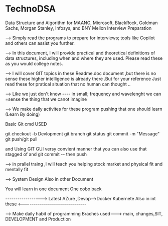 # TechnoDSA
Data Structure and Algorithm for MAANG, Microsoft, BlackRock, Goldman Sachs, Morgan Stanley, Infosys, and BNY Mellon Interview Preparation

--> Simply read the programs to prepare for interviews; tools like Copilot and others can assist you further.

--> In this document, I will provide practical and theoretical definitions of data structures, including when and where they are used. Please read these as you would college notes.


--> I will cover GIT topics in these Readme.doc document ,but there is no sense these higher intelligence is already there .But for your reference Just read these for pratical situation that no human can thought ..



--> Like we just don't know ---- in small; frequency and wavelenght we can =sense the thing that we canot imagine

--> We make daily activites for these program pushing that one should learn (Learn By doing)

Basic Git cmd USED

git checkout -b Devlopment 
git branch
git status
git commit -m "Message"
git push/git pull


and Using GIT GUI versy convient manner that you can also use that stagged of and git commit -- then push


--> in prallel traing ,I will teach you helping stock market and physical fit and mentally fit 




--> System Design Also in other Document 



You will learn in one document 
One cobo back 


------------------>        Latest AZure ,Devop-->Docker Kubernete Also in int these <-------------------------------

--> Make daily habit of programming  Braches used---> main, changes,SIT, DEVELOPMENT and Production 

